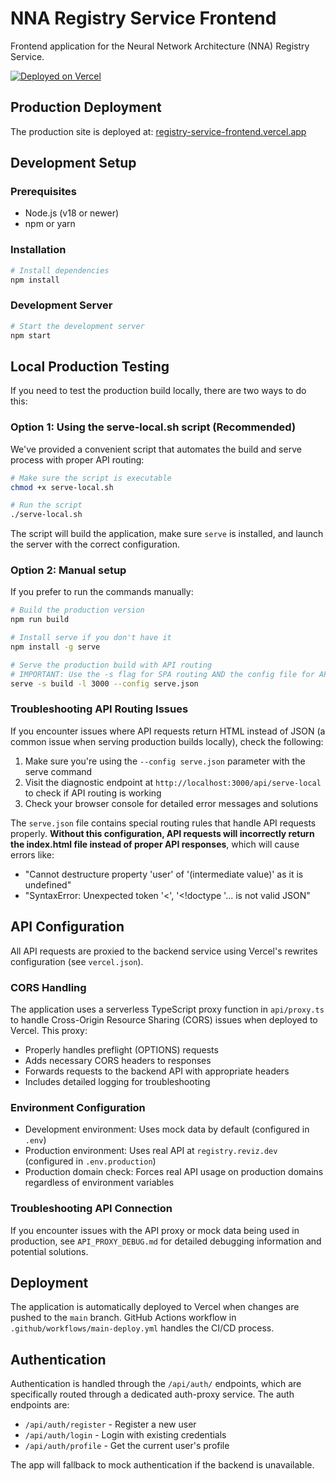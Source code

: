 # NNA Registry Service Frontend

Frontend application for the Neural Network Architecture (NNA) Registry Service.

[![Deployed on Vercel](https://img.shields.io/badge/Deployed%20on-Vercel-black?style=for-the-badge&logo=vercel)](https://registry-service-frontend.vercel.app)

## Production Deployment

The production site is deployed at: [registry-service-frontend.vercel.app](https://registry-service-frontend.vercel.app)

## Development Setup

### Prerequisites

- Node.js (v18 or newer)
- npm or yarn

### Installation

```bash
# Install dependencies
npm install
```

### Development Server

```bash
# Start the development server
npm start
```

## Local Production Testing

If you need to test the production build locally, there are two ways to do this:

### Option 1: Using the serve-local.sh script (Recommended)

We've provided a convenient script that automates the build and serve process with proper API routing:

```bash
# Make sure the script is executable
chmod +x serve-local.sh

# Run the script
./serve-local.sh
```

The script will build the application, make sure `serve` is installed, and launch the server with the correct configuration.

### Option 2: Manual setup

If you prefer to run the commands manually:

```bash
# Build the production version
npm run build

# Install serve if you don't have it
npm install -g serve

# Serve the production build with API routing
# IMPORTANT: Use the -s flag for SPA routing AND the config file for API routing
serve -s build -l 3000 --config serve.json
```

### Troubleshooting API Routing Issues

If you encounter issues where API requests return HTML instead of JSON (a common issue when serving production builds locally), check the following:

1. Make sure you're using the `--config serve.json` parameter with the serve command
2. Visit the diagnostic endpoint at `http://localhost:3000/api/serve-local` to check if API routing is working
3. Check your browser console for detailed error messages and solutions

The `serve.json` file contains special routing rules that handle API requests properly. **Without this configuration, API requests will incorrectly return the index.html file instead of proper API responses**, which will cause errors like:

- "Cannot destructure property 'user' of '(intermediate value)' as it is undefined"
- "SyntaxError: Unexpected token '<', '<!doctype '... is not valid JSON"

## API Configuration

All API requests are proxied to the backend service using Vercel's rewrites configuration (see `vercel.json`).

### CORS Handling

The application uses a serverless TypeScript proxy function in `api/proxy.ts` to handle Cross-Origin Resource Sharing (CORS) issues when deployed to Vercel. This proxy:

- Properly handles preflight (OPTIONS) requests
- Adds necessary CORS headers to responses
- Forwards requests to the backend API with appropriate headers
- Includes detailed logging for troubleshooting

### Environment Configuration

- Development environment: Uses mock data by default (configured in `.env`)
- Production environment: Uses real API at `registry.reviz.dev` (configured in `.env.production`)
- Production domain check: Forces real API usage on production domains regardless of environment variables

### Troubleshooting API Connection

If you encounter issues with the API proxy or mock data being used in production, see `API_PROXY_DEBUG.md` for detailed debugging information and potential solutions.

## Deployment

The application is automatically deployed to Vercel when changes are pushed to the `main` branch. GitHub Actions workflow in `.github/workflows/main-deploy.yml` handles the CI/CD process.

## Authentication

Authentication is handled through the `/api/auth/` endpoints, which are specifically routed through a dedicated auth-proxy service. The auth endpoints are:

- `/api/auth/register` - Register a new user
- `/api/auth/login` - Login with existing credentials
- `/api/auth/profile` - Get the current user's profile

The app will fallback to mock authentication if the backend is unavailable.